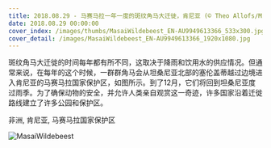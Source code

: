 ```yaml
---
title: 2018.08.29 - 马赛马拉一年一度的斑纹角马大迁徙，肯尼亚 (© Theo Allofs/Minden Pictures)
date: 2018.08.29 00:00:00
cover_index: /images/thumbs/MasaiWildebeest_EN-AU9949613366_533x300.jpg
cover_detail: /images/MasaiWildebeest_EN-AU9949613366_1920x1080.jpg
---
```


斑纹角马大迁徙的时间每年都有所不同，这取决于降雨和饮用水的供应情况。但通常来说，在每年的这个时候，一群群角马会从坦桑尼亚北部的塞伦盖蒂越过边境进入肯尼亚的马赛马拉国家保护区，如图所示。到了12月，它们将回到坦桑尼亚度过雨季。为了确保动物的安全，并允许人类亲自观赏这一奇迹，许多国家沿着迁徙路线建立了许多公园和保护区。

非洲, 肯尼亚, 马赛马拉国家保护区

![MasaiWildebeest](/images/MasaiWildebeest_EN-AU9949613366_1920x1080.jpg)

